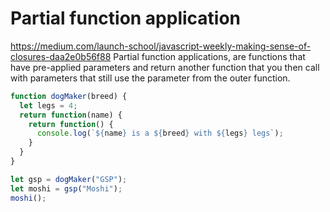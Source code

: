# Partial function application


https://medium.com/launch-school/javascript-weekly-making-sense-of-closures-daa2e0b56f88
Partial function applications, are functions that have pre-applied parameters and return another function that you then call with parameters that still use the parameter from the outer function. 



```js
function dogMaker(breed) {
  let legs = 4;
  return function(name) {
    return function() {
      console.log(`${name} is a ${breed} with ${legs} legs`);
    }
  }
}

let gsp = dogMaker("GSP");
let moshi = gsp("Moshi");
moshi();
```

